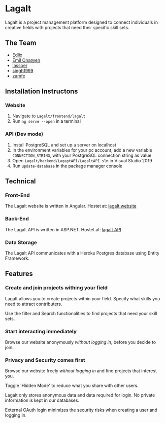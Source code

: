 # Lagalt

Lagalt is a project management platform designed to connect individuals in creative fields with projects that need their specific skill sets.

## The Team

- [Edlix](https://github.com/Edlix)
- [Emil Onsøyen](https://github.com/emilons)
- [lassoer](https://github.com/lassoer)
- [singh1999](https://github.com/singh1999)
- [zamfe](https://github.com/zamFe)

## Installation Instructons

### Website
1. Navigate to `Lagalt/frontend/lagalt`
2. Run `ng serve --open` in a terminal

### API (Dev mode)

1. Install PostgreSQL and set up a server on localhost
2. In the environment variables for your pc account, add a new variable
   `CONNECTION_STRING`, with your PostgreSQL connection string as value
3. Open `Lagalt/backend/LagaptAPI/LagaltAPI.sln` in Visual Studio 2019
4. Run `update-database` in the package manager console

## Technical

### Front-End

The Lagalt website is written in Angular.
Hostet at: [lagalt website]()

### Back-End

The Lagalt API is written in ASP.NET.
Hostet at: [lagalt API](https://lagalt-api-f.herokuapp.com/)

### Data Storage

The Lagalt API communicates with a Heroku Postgres database using Entity Framework.

## Features

### Create and join projects withing your field

Lagalt allows you to create projects within your field. Specify what skills you need to attract contributers.

Use the filter and Search functionalities to find projects that need your skill sets.

### Start interacting immediately 

Browse our website anonymously *without logging in*, before you decide to join. 

### Privacy and Security comes first

Browse our website freely *without logging in* and find projects that interest you.

Toggle 'Hidden Mode' to reduce what you share with other users.

Lagalt only stores anonymous data and data required for login. No private information is kept in our databases.

External OAuth login minimizes the security risks when creating a user and logging in.
